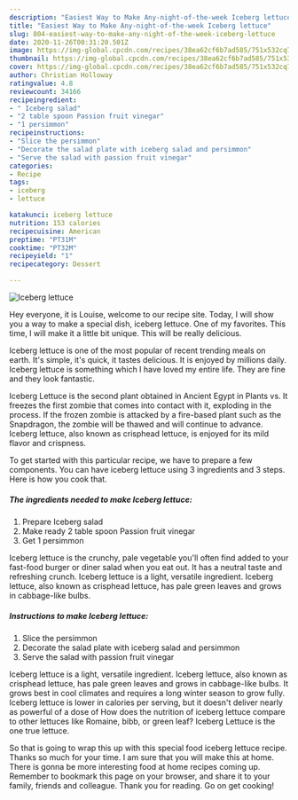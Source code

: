 ```yaml
---
description: "Easiest Way to Make Any-night-of-the-week Iceberg lettuce"
title: "Easiest Way to Make Any-night-of-the-week Iceberg lettuce"
slug: 804-easiest-way-to-make-any-night-of-the-week-iceberg-lettuce
date: 2020-11-26T00:31:20.501Z
image: https://img-global.cpcdn.com/recipes/38ea62cf6b7ad585/751x532cq70/iceberg-lettuce-recipe-main-photo.jpg
thumbnail: https://img-global.cpcdn.com/recipes/38ea62cf6b7ad585/751x532cq70/iceberg-lettuce-recipe-main-photo.jpg
cover: https://img-global.cpcdn.com/recipes/38ea62cf6b7ad585/751x532cq70/iceberg-lettuce-recipe-main-photo.jpg
author: Christian Holloway
ratingvalue: 4.8
reviewcount: 34166
recipeingredient:
- " Iceberg salad"
- "2 table spoon Passion fruit vinegar"
- "1 persimmon"
recipeinstructions:
- "Slice the persimmon"
- "Decorate the salad plate with iceberg salad and persimmon"
- "Serve the salad with passion fruit vinegar"
categories:
- Recipe
tags:
- iceberg
- lettuce

katakunci: iceberg lettuce 
nutrition: 153 calories
recipecuisine: American
preptime: "PT31M"
cooktime: "PT32M"
recipeyield: "1"
recipecategory: Dessert

---
```



![Iceberg lettuce](https://img-global.cpcdn.com/recipes/38ea62cf6b7ad585/751x532cq70/iceberg-lettuce-recipe-main-photo.jpg)

Hey everyone, it is Louise, welcome to our recipe site. Today, I will show you a way to make a special dish, iceberg lettuce. One of my favorites. This time, I will make it a little bit unique. This will be really delicious.

Iceberg lettuce is one of the most popular of recent trending meals on earth. It's simple, it's quick, it tastes delicious. It is enjoyed by millions daily. Iceberg lettuce is something which I have loved my entire life. They are fine and they look fantastic.

Iceberg Lettuce is the second plant obtained in Ancient Egypt in Plants vs. It freezes the first zombie that comes into contact with it, exploding in the process. If the frozen zombie is attacked by a fire-based plant such as the Snapdragon, the zombie will be thawed and will continue to advance. Iceberg lettuce, also known as crisphead lettuce, is enjoyed for its mild flavor and crispness.


To get started with this particular recipe, we have to prepare a few components. You can have iceberg lettuce using 3 ingredients and 3 steps. Here is how you cook that.

<!--inarticleads1-->

##### The ingredients needed to make Iceberg lettuce:

1. Prepare  Iceberg salad
1. Make ready 2 table spoon Passion fruit vinegar
1. Get 1 persimmon


Iceberg lettuce is the crunchy, pale vegetable you&#39;ll often find added to your fast-food burger or diner salad when you eat out. It has a neutral taste and refreshing crunch. Iceberg lettuce is a light, versatile ingredient. Iceberg lettuce, also known as crisphead lettuce, has pale green leaves and grows in cabbage-like bulbs. 

<!--inarticleads2-->

##### Instructions to make Iceberg lettuce:

1. Slice the persimmon
1. Decorate the salad plate with iceberg salad and persimmon
1. Serve the salad with passion fruit vinegar


Iceberg lettuce is a light, versatile ingredient. Iceberg lettuce, also known as crisphead lettuce, has pale green leaves and grows in cabbage-like bulbs. It grows best in cool climates and requires a long winter season to grow fully. Iceberg lettuce is lower in calories per serving, but it doesn&#39;t deliver nearly as powerful of a dose of How does the nutrition of iceberg lettuce compare to other lettuces like Romaine, bibb, or green leaf? Iceberg Lettuce is the one true lettuce. 

So that is going to wrap this up with this special food iceberg lettuce recipe. Thanks so much for your time. I am sure that you will make this at home. There is gonna be more interesting food at home recipes coming up. Remember to bookmark this page on your browser, and share it to your family, friends and colleague. Thank you for reading. Go on get cooking!
